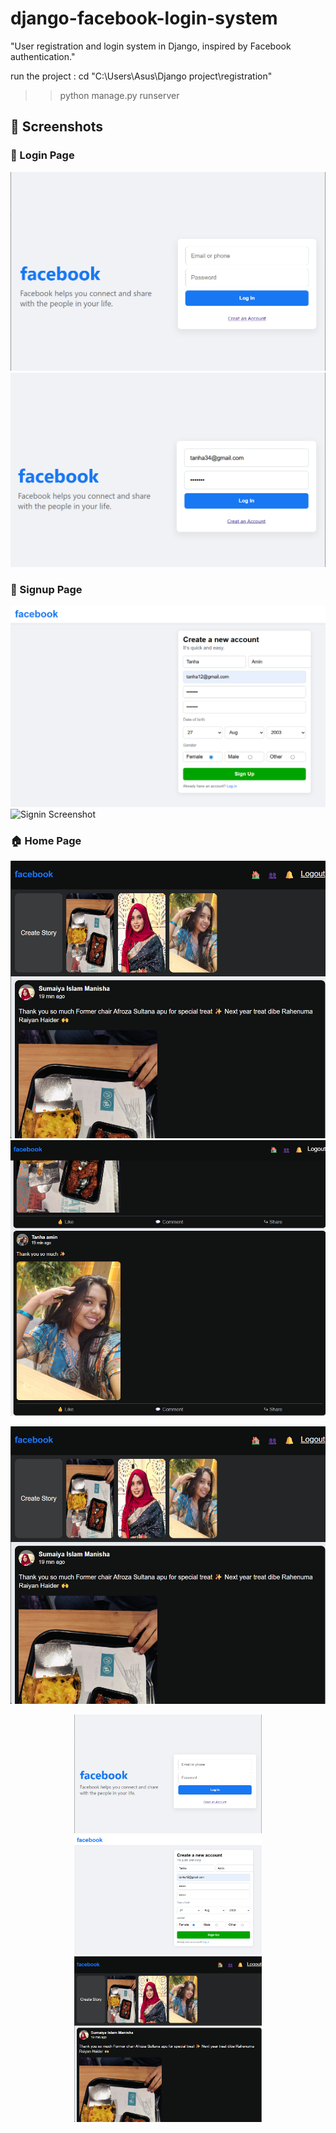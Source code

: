 # django-facebook-login-system
"User registration and login system in Django, inspired by Facebook authentication."

run the project : cd "C:\Users\Asus\Django project\registration"
>> python manage.py runserver
## 📸 Screenshots
### 🔐 Login Page
![Login Screenshot](ss/login.png)
![Login Screenshot](ss/login1.png)
### 🔐 Signup Page
![Signin Screenshot](ss/signup.png)
![Signin Screenshot](ss/signup1.png)
### 🏠 Home Page
![Home Screenshot](ss/home.png)
![Home Screenshot](ss/home1.png)

[![Home Screenshot](ss/home.png)](https://github.com/tanha1242/django-facebook-login-system/tree/main/ss)
<p align="center">

  <img src="ss/login.png" width="300" />
    <img src="ss/signup.png" width="300" />
    <img src="ss/home.png" width="300" />
</p>



